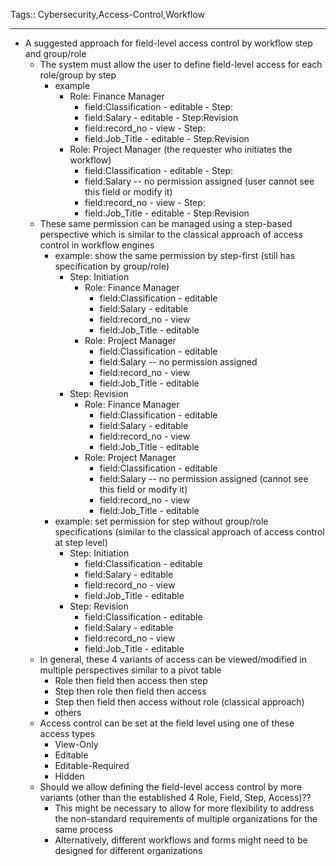 Tags:: Cybersecurity,Access-Control,Workflow
_________________
- A suggested approach for field-level access control by workflow step and group/role
	- The system must allow the user to define field-level access for each role/group by step
		- example
			- Role: Finance Manager
				- field:Classification - editable - Step:<all>
				- field:Salary - editable - Step:Revision
				- field:record_no - view - Step:<all>
				- field:Job_Title - editable - Step:Revision
			- Role: Project Manager (the requester who initiates the workflow)
				- field:Classification - editable - Step:<all>
				- field:Salary -- no permission assigned (user cannot see this field or modify it)
				- field:record_no - view - Step:<all>
				- field:Job_Title - editable - Step:Revision
	- These same permission can be managed using a step-based perspective which is similar to the classical approach of access control in workflow engines
		- example: show the same permission by step-first (still has specification by group/role)
			- Step: Initiation
				- Role: Finance Manager
					- field:Classification - editable
					- field:Salary - editable
					- field:record_no - view
					- field:Job_Title - editable
				- Role: Project Manager
					- field:Classification - editable
					- field:Salary -- no permission assigned
					- field:record_no - view
					- field:Job_Title - editable
			- Step: Revision
				- Role: Finance Manager
					- field:Classification - editable
					- field:Salary - editable
					- field:record_no - view
					- field:Job_Title - editable
				- Role: Project Manager
					- field:Classification - editable
					- field:Salary -- no permission assigned (cannot see this field or modify it)
					- field:record_no - view
					- field:Job_Title - editable
		- example: set permission for step without group/role specifications (similar to the classical approach of access control at step level)
			- Step: Initiation
				- field:Classification - editable
				- field:Salary - editable
				- field:record_no - view
				- field:Job_Title - editable
			- Step: Revision
				- field:Classification - editable
				- field:Salary - editable
				- field:record_no - view
				- field:Job_Title - editable
	- In general, these 4 variants of access can be viewed/modified in multiple perspectives similar to a pivot table
		- Role then field then access then step
		- Step then role then field then access
		- Step then field then access without role (classical approach)
		- others
	- Access control can be set at the field level using one of these access types
		- View-Only
		- Editable
		- Editable-Required
		- Hidden
	- Should we allow defining the field-level access control by more variants (other than the established 4 Role, Field, Step, Access)??
		- This might be necessary to allow for more flexibility to address the non-standard requirements of multiple organizations for the same process
		- Alternatively, different workflows and forms might need to be designed for different organizations
